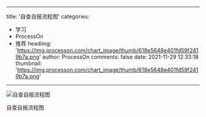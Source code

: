 
---
title: '自查自报流程图'
categories: 
 - 学习
 - ProcessOn
 - 推荐
headimg: 'https://img.processon.com/chart_image/thumb/618e5648e401fd59f2419b7a.png'
author: ProcessOn
comments: false
date: 2021-11-29 12:33:18
thumbnail: 'https://img.processon.com/chart_image/thumb/618e5648e401fd59f2419b7a.png'
---

<div>   
<img class="thumb" alt="自查自报流程图" src="https://img.processon.com/chart_image/thumb/618e5648e401fd59f2419b7a.png" referrerpolicy="no-referrer">
<p>自查自报流程图</p>  
</div>
            